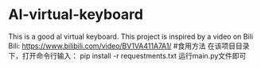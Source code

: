# Al-virtual-keyboard
This is a good al virtual keyboard. This project is inspired by a video on Bili Bili: https://www.bilibili.com/video/BV1VA411A7A1/
#食用方法
在该项目目录下，打开命令行输入： pip install -r requestments.txt
运行main.py文件即可
